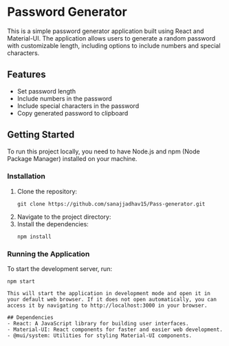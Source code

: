 # Password Generator
This is a simple password generator application built using React and Material-UI. The application allows users to generate a random password with customizable length, including options to include numbers and special characters.

## Features
- Set password length
- Include numbers in the password
- Include special characters in the password
- Copy generated password to clipboard

## Getting Started
To run this project locally, you need to have Node.js and npm (Node Package Manager) installed on your machine.

### Installation
1. Clone the repository:
    ```
    git clone https://github.com/sanajjadhav15/Pass-generator.git
2. Navigate to the project directory:
3. Install the dependencies:
    ```
    npm install
### Running the Application
To start the development server, run:
```
npm start

This will start the application in development mode and open it in your default web browser. If it does not open automatically, you can access it by navigating to http://localhost:3000 in your browser.

## Dependencies
- React: A JavaScript library for building user interfaces.
- Material-UI: React components for faster and easier web development.
- @mui/system: Utilities for styling Material-UI components.